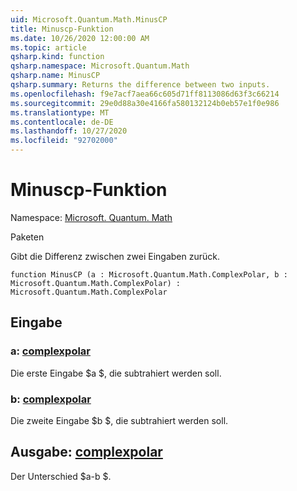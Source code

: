 ```yaml
---
uid: Microsoft.Quantum.Math.MinusCP
title: Minuscp-Funktion
ms.date: 10/26/2020 12:00:00 AM
ms.topic: article
qsharp.kind: function
qsharp.namespace: Microsoft.Quantum.Math
qsharp.name: MinusCP
qsharp.summary: Returns the difference between two inputs.
ms.openlocfilehash: f9e7acf7aea66c605d71ff8113086d63f3c66214
ms.sourcegitcommit: 29e0d88a30e4166fa580132124b0eb57e1f0e986
ms.translationtype: MT
ms.contentlocale: de-DE
ms.lasthandoff: 10/27/2020
ms.locfileid: "92702000"
---
```

# <a name="minuscp-function"></a>Minuscp-Funktion

Namespace: [Microsoft. Quantum. Math](xref:Microsoft.Quantum.Math)

Paketen [](https://nuget.org/packages/)


Gibt die Differenz zwischen zwei Eingaben zurück.

```qsharp
function MinusCP (a : Microsoft.Quantum.Math.ComplexPolar, b : Microsoft.Quantum.Math.ComplexPolar) : Microsoft.Quantum.Math.ComplexPolar
```


## <a name="input"></a>Eingabe

### <a name="a--complexpolar"></a>a: [complexpolar](xref:Microsoft.Quantum.Math.ComplexPolar)

Die erste Eingabe $a $, die subtrahiert werden soll.


### <a name="b--complexpolar"></a>b: [complexpolar](xref:Microsoft.Quantum.Math.ComplexPolar)

Die zweite Eingabe $b $, die subtrahiert werden soll.



## <a name="output--complexpolar"></a>Ausgabe: [complexpolar](xref:Microsoft.Quantum.Math.ComplexPolar)

Der Unterschied $a-b $.
